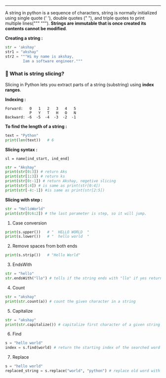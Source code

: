 
---

A string in python is a sequence of characters, string is normally initialized using single quote (' '), double quotes (" "), and triple quotes to print multiple lines(""" """). **Strings are immutable that is once created its contents cannot be modified**.

**Creating a string :**

```python
str = 'akshay'
str1 = "akshay"
str2 = """Hi my name is akshay,
		Iam a software engineer."""	
```

### 🔹 What is string slicing?

Slicing in Python lets you extract parts of a string (substring) using **index ranges**.

**Indexing :**

```
Forward:   0   1   2   3   4   5
           P   Y   T   H   O   N
Backward: -6  -5  -4  -3  -2  -1
```

**To find the length of a string :**

```python
text = "Python"
print(len(text))   # 6
```

**Slicing syntax :**

```
sl = name[ind_start, ind_end]
```

```python
str = "Akshay"
print(str[0:3]) # return Aks
print(str[1:3]) # return ks
print(str[0:-1]) # return Akshay, negetive slicing
print(str[:4]) # is same as print(str[0:4])
print(str[-4:-1]) #is same as print(str[2:5])
```

**Slicing with step :**

```python
str = "HelloWorld"
print(str[0:6:2]) # the last parameter is step, so it will jump.
```

1. Case conversion
    

```python
print(s.upper())   # "  HELLO WORLD  " 
print(s.lower())   # "  hello world  "
```

2. Remove spaces from both ends
    

```python
print(s.strip())   # "Hello World"
```
   
3. EndsWith
	

```python
str = "hello"
str.endsWith("llo") # tells if the string ends with "llo" if yes return true
```

4. Count
	

```python
str = "akshay"
print(str.count(a)) # count the given character in a string
```

5. Capitalize
	

```python
str = "akshay"
print(str.capitalize()) # capitalize first character of a given string
```

6. Find
	

```python
s = "hello world"
index = s.find(world) # return the starting index of the searched word
```

7. Replace
	

```python
s = "hello world"
replaced_string = s.replace("world", "python") # replace old word with given word
```



